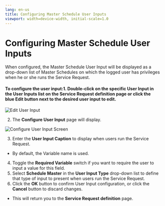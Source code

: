 ```yaml
---
lang: en-us
title: Configuring Master Schedule User Inputs
viewport: width=device-width, initial-scale=1.0
---
```


#  Configuring Master Schedule User Inputs

When configured, the Master Schedule User Input will be displayed as a drop-down list of Master Schedules on which the logged user has privileges when he or she runs the Service Request.

#### To configure the user input:1. Double-click on the specific User Input in the **User Inputs** list on the **Service Request definition** page or click the blue **Edit** button next to the desired user input to edit.

![Edit User Input](../../../Resources/Images/SM/Editing-User-Input.png "Edit User Input")

2. The **Configure User Input** page will display.

![Configure User Input Screen](../../../Resources/Images/SM/Setting-Up-User-Inputs_master-schedule.png "Configure User Input Screen")

3. Enter the **User Input Caption** to display when users run the Service Request. 
  * By default, the Variable name is used.
4. Toggle the **Required Variable** switch if you want to require the user to input a value for this field.
5. Select **Schedule Master** in the **User Input Type** drop-down list to define that type of input to present when users run the Service Request.
6. Click the **OK** button to confirm User Input configuration, or click the **Cancel** button to discard changes. 
  * This will return you to the **Service Request definition** page.
